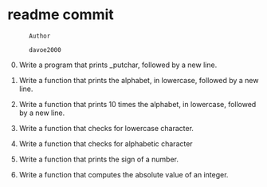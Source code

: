 #                 readme commit



		  Author

		  davoe2000

0.  Write a program that prints _putchar, followed by a new line.

1.  Write a function that prints the alphabet, in lowercase, followed by a new line.

2.  Write a function that prints 10 times the alphabet, in lowercase, followed by a new line.

4.  Write a function that checks for lowercase character.

5.  Write a function that checks for alphabetic character

6.  Write a function that prints the sign of a number.

7.  Write a function that computes the absolute value of an integer.
